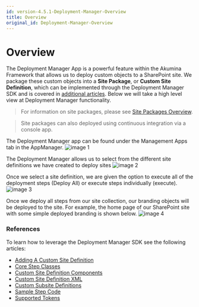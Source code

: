 ```yaml
---
id: version-4.5.1-Deployment-Manager-Overview
title: Overview
original_id: Deployment-Manager-Overview
---
```


# Overview
The Deployment Manager App is a powerful feature within the Akumina Framework that allows us to deploy custom objects to a SharePoint site. We package these custom objects into a **Site Package**, or **Custom Site Definition**, which can be implemented through the Deployment Manager SDK and is covered in [additional articles](https://github.com/akumina/AkuminaDev/wiki/Site-Creator:-Overview#references). Below we will take a high level view at Deployment Manager functionality.

> For information on site packages, please see [Site Packages Overview](https://github.com/akumina/AkuminaDev/wiki/Site-Package-Overview).

> Site packages can also deployed using continuous integration via a console app.

The Deployment Manager app can be found under the Management Apps tab in the AppManager.
![image 1](https://akumina.azureedge.net/wiki/training/images/site_creator/image1.png)

The Deployment Manager allows us to select from the different site definitions we have created to deploy sites
![image 2](https://akumina.azureedge.net/wiki/training/images/site_creator/image2.png)

Once we select a site definition, we are given the option to execute all of the deployment steps (Deploy All) or execute steps individually (execute).
![image 3](https://akumina.azureedge.net/wiki/training/images/site_creator/image3.png)

Once we deploy all steps from our site collection, our branding objects will be deployed to the site. For example, the home page of our SharePoint site with some simple deployed branding is shown below.
![image 4](https://akumina.azureedge.net/wiki/training/images/site_creator/image4.png)

### References
To learn how to leverage the Deployment Manager SDK see the following articles:
* [Adding A Custom Site Definition](https://github.com/akumina/AkuminaDev/wiki/Deployment-Manager:-Adding-A-Custom-Site-Definition)
* [Core Step Classes](https://github.com/akumina/AkuminaDev/wiki/Deployment-Manager:-Core-Step-Classes)
* [Custom Site Definition Components](https://github.com/akumina/AkuminaDev/wiki/Deployment-Manager:-Custom-Site-Definition-Components)
* [Custom Site Definition XML](https://github.com/akumina/AkuminaDev/wiki/Deployment-Manager:-Custom-Site-Definition-XML)
* [Custom Subsite Definitions](https://github.com/akumina/AkuminaDev/wiki/Deployment-Manager:-Custom-Subsite-Definitions)
* [Sample Step Code](https://github.com/akumina/AkuminaDev/wiki/Deployment-Manager:-Sample-Step-Code)
* [Supported Tokens](https://github.com/akumina/AkuminaDev/wiki/Deployment-Manager:-Supported-Tokens)